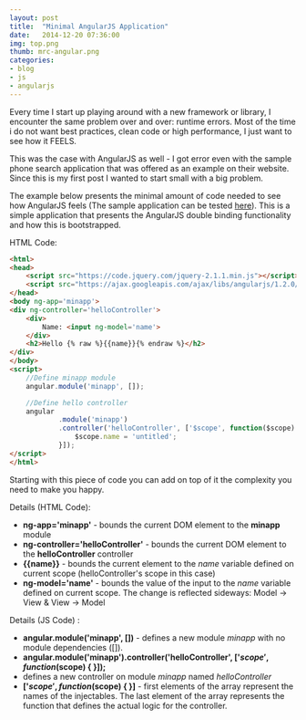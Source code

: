 ```yaml
---
layout: post
title:  "Minimal AngularJS Application"
date:   2014-12-20 07:36:00
img: top.png
thumb: mrc-angular.png
categories: 
- blog
- js
- angularjs
---
```


Every time I start up playing around with a new framework or library, I encounter the same problem
over and over: runtime errors. Most of the time i do not want best practices, clean code or high
performance, I just want to see how it FEELS.

This was the case with AngularJS as well - I got error even with the sample phone search application
that was offered as an example on their website. Since this is my first post I wanted to start small
with a big problem.

The example below presents the minimal amount of code needed to see how AngularJS feels (The sample
application can be tested [here][staticPage]). This is a simple application that presents the
AngularJS double binding functionality and how this is bootstrapped.

HTML Code:
~~~html
<html>
<head>
    <script src="https://code.jquery.com/jquery-2.1.1.min.js"></script>
    <script src="https://ajax.googleapis.com/ajax/libs/angularjs/1.2.0/angular.min.js"></script>
</head>
<body ng-app='minapp'>
<div ng-controller='helloController'>
    <div>
        Name: <input ng-model='name'>
    </div>
    <h2>Hello {% raw %}{{name}}{% endraw %}</h2>
</div>
</body>
<script>
    //Define minapp module
    angular.module('minapp', []);

    //Define hello controller
    angular
            .module('minapp')
            .controller('helloController', ['$scope', function($scope) {
                $scope.name = 'untitled';
            }]);
</script>
</html>

~~~


Starting with this piece of code you can add on top of it the complexity you need to make you happy.

Details (HTML Code):

+ **ng-app='minapp'** - bounds the current DOM element to the **minapp** module
+ **ng-controller='helloController'** - bounds the current DOM element to the **helloController** controller
+ **\{\{name\}\}** - bounds the current element to the *name* variable defined on current scope (helloController's scope in this case)
+ **ng-model='name'** - bounds the value of the input to the *name* variable defined on current scope. The change is reflected sideways: Model -> View & View -> Model

Details (JS Code) :

+ **angular.module('minapp', [])** -  defines a new module *minapp* with no module dependencies ([]).
+ **angular.module('minapp').controller('helloController', ['$scope', function($scope) { }]);**
 + defines a new controller on module *minapp* named *helloController*
 + **['$scope', function($scope) { }]** - first elements of the array represent the names of the injectables. The
   last element of the array represents the function that defines the actual logic for the controller.



[staticPage]: static/angular-min-post/angular-min.html
